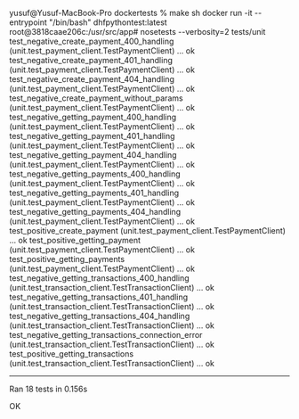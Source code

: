 yusuf@Yusuf-MacBook-Pro dockertests % make sh
docker run -it --entrypoint "/bin/bash" dhfpythontest:latest
root@3818caae206c:/usr/src/app# nosetests --verbosity=2 tests/unit
test_negative_create_payment_400_handling (unit.test_payment_client.TestPaymentClient) ... ok
test_negative_create_payment_401_handling (unit.test_payment_client.TestPaymentClient) ... ok
test_negative_create_payment_404_handling (unit.test_payment_client.TestPaymentClient) ... ok
test_negative_create_payment_without_params (unit.test_payment_client.TestPaymentClient) ... ok
test_negative_getting_payment_400_handling (unit.test_payment_client.TestPaymentClient) ... ok
test_negative_getting_payment_401_handling (unit.test_payment_client.TestPaymentClient) ... ok
test_negative_getting_payment_404_handling (unit.test_payment_client.TestPaymentClient) ... ok
test_negative_getting_payments_400_handling (unit.test_payment_client.TestPaymentClient) ... ok
test_negative_getting_payments_401_handling (unit.test_payment_client.TestPaymentClient) ... ok
test_negative_getting_payments_404_handling (unit.test_payment_client.TestPaymentClient) ... ok
test_positive_create_payment (unit.test_payment_client.TestPaymentClient) ... ok
test_positive_getting_payment (unit.test_payment_client.TestPaymentClient) ... ok
test_positive_getting_payments (unit.test_payment_client.TestPaymentClient) ... ok
test_negative_getting_transactions_400_handling (unit.test_transaction_client.TestTransactionClient) ... ok
test_negative_getting_transactions_401_handling (unit.test_transaction_client.TestTransactionClient) ... ok
test_negative_getting_transactions_404_handling (unit.test_transaction_client.TestTransactionClient) ... ok
test_negative_getting_transactions_connection_error (unit.test_transaction_client.TestTransactionClient) ... ok
test_positive_getting_transactions (unit.test_transaction_client.TestTransactionClient) ... ok

----------------------------------------------------------------------
Ran 18 tests in 0.156s

OK